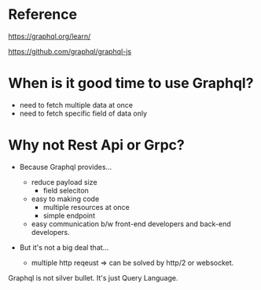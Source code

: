 # Reference

https://graphql.org/learn/

https://github.com/graphql/graphql-js

# When is it good time to use Graphql?

- need to fetch multiple data at once
- need to fetch specific field of data only

# Why not Rest Api or Grpc?

- Because Graphql provides...
  - reduce payload size
    - field seleciton
  - easy to making code
    - multiple resources at once
    - simple endpoint
  - easy communication b/w front-end developers and back-end developers.

- But it's not a big deal that...
  - multiple http reqeust => can be solved by http/2 or websocket.


Graphql is not silver bullet. It's just Query Language.
